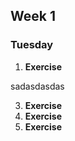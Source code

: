 ## Week 1 ##

### Tuesday 

1. **Exercise**

sadasdasdas

3. **Exercise**
4. **Exercise**
5. **Exercise**

